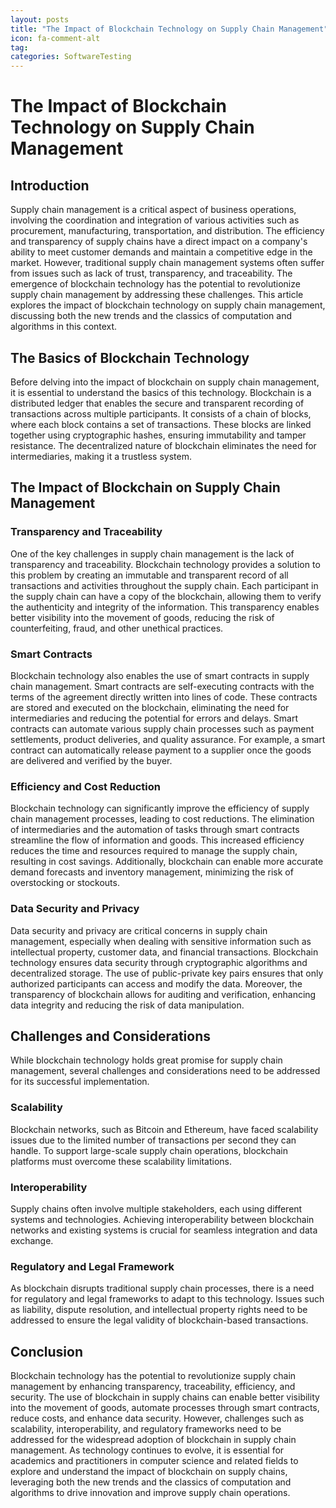 ```yaml
---
layout: posts
title: "The Impact of Blockchain Technology on Supply Chain Management"
icon: fa-comment-alt
tag:      
categories: SoftwareTesting
---
```



# The Impact of Blockchain Technology on Supply Chain Management

## Introduction

Supply chain management is a critical aspect of business operations, involving the coordination and integration of various activities such as procurement, manufacturing, transportation, and distribution. The efficiency and transparency of supply chains have a direct impact on a company's ability to meet customer demands and maintain a competitive edge in the market. However, traditional supply chain management systems often suffer from issues such as lack of trust, transparency, and traceability. The emergence of blockchain technology has the potential to revolutionize supply chain management by addressing these challenges. This article explores the impact of blockchain technology on supply chain management, discussing both the new trends and the classics of computation and algorithms in this context.

## The Basics of Blockchain Technology

Before delving into the impact of blockchain on supply chain management, it is essential to understand the basics of this technology. Blockchain is a distributed ledger that enables the secure and transparent recording of transactions across multiple participants. It consists of a chain of blocks, where each block contains a set of transactions. These blocks are linked together using cryptographic hashes, ensuring immutability and tamper resistance. The decentralized nature of blockchain eliminates the need for intermediaries, making it a trustless system.

## The Impact of Blockchain on Supply Chain Management

### Transparency and Traceability

One of the key challenges in supply chain management is the lack of transparency and traceability. Blockchain technology provides a solution to this problem by creating an immutable and transparent record of all transactions and activities throughout the supply chain. Each participant in the supply chain can have a copy of the blockchain, allowing them to verify the authenticity and integrity of the information. This transparency enables better visibility into the movement of goods, reducing the risk of counterfeiting, fraud, and other unethical practices.

### Smart Contracts

Blockchain technology also enables the use of smart contracts in supply chain management. Smart contracts are self-executing contracts with the terms of the agreement directly written into lines of code. These contracts are stored and executed on the blockchain, eliminating the need for intermediaries and reducing the potential for errors and delays. Smart contracts can automate various supply chain processes such as payment settlements, product deliveries, and quality assurance. For example, a smart contract can automatically release payment to a supplier once the goods are delivered and verified by the buyer.

### Efficiency and Cost Reduction

Blockchain technology can significantly improve the efficiency of supply chain management processes, leading to cost reductions. The elimination of intermediaries and the automation of tasks through smart contracts streamline the flow of information and goods. This increased efficiency reduces the time and resources required to manage the supply chain, resulting in cost savings. Additionally, blockchain can enable more accurate demand forecasts and inventory management, minimizing the risk of overstocking or stockouts.

### Data Security and Privacy

Data security and privacy are critical concerns in supply chain management, especially when dealing with sensitive information such as intellectual property, customer data, and financial transactions. Blockchain technology ensures data security through cryptographic algorithms and decentralized storage. The use of public-private key pairs ensures that only authorized participants can access and modify the data. Moreover, the transparency of blockchain allows for auditing and verification, enhancing data integrity and reducing the risk of data manipulation.

## Challenges and Considerations

While blockchain technology holds great promise for supply chain management, several challenges and considerations need to be addressed for its successful implementation.

### Scalability

Blockchain networks, such as Bitcoin and Ethereum, have faced scalability issues due to the limited number of transactions per second they can handle. To support large-scale supply chain operations, blockchain platforms must overcome these scalability limitations.

### Interoperability

Supply chains often involve multiple stakeholders, each using different systems and technologies. Achieving interoperability between blockchain networks and existing systems is crucial for seamless integration and data exchange.

### Regulatory and Legal Framework

As blockchain disrupts traditional supply chain processes, there is a need for regulatory and legal frameworks to adapt to this technology. Issues such as liability, dispute resolution, and intellectual property rights need to be addressed to ensure the legal validity of blockchain-based transactions.

## Conclusion

Blockchain technology has the potential to revolutionize supply chain management by enhancing transparency, traceability, efficiency, and security. The use of blockchain in supply chains can enable better visibility into the movement of goods, automate processes through smart contracts, reduce costs, and enhance data security. However, challenges such as scalability, interoperability, and regulatory frameworks need to be addressed for the widespread adoption of blockchain in supply chain management. As technology continues to evolve, it is essential for academics and practitioners in computer science and related fields to explore and understand the impact of blockchain on supply chains, leveraging both the new trends and the classics of computation and algorithms to drive innovation and improve supply chain operations.